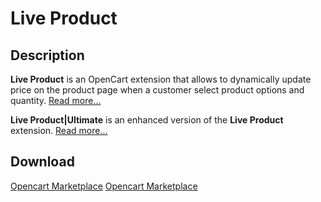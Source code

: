 # Live Product

## Description
**Live Product** is an OpenCart extension that allows to dynamically update price on the product page when a customer select product options and quantity.
[Read more...](./module/README.md)

**Live Product|Ultimate** is an enhanced version of the **Live Product** extension.
[Read more...](./addons/ultimate/README.md)

## Download
[Opencart Marketplace](https://www.opencart.com/index.php?route=marketplace/extension/info&extension_id=36005)
[Opencart Marketplace](https://www.opencart.com/index.php?route=marketplace/extension/info&extension_id=35460)

